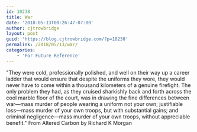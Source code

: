 ```yaml
---
id: 10238
title: War
date: '2018-05-13T00:26:47-07:00'
author: cjtrowbridge
layout: post
guid: 'https://blog.cjtrowbridge.com/?p=10238'
permalink: /2018/05/13/war/
categories:
    - 'For Future Reference'
---
```


"They were cold, professionally polished, and well on their way up a career ladder that would ensure that despite the uniforms they wore, they would never have to come within a thousand kilometers of a genuine firefight. The only problem they had, as they cruised sharkishly back and forth across the cool marble floor of the court, was in drawing the fine differences between war—mass murder of people wearing a uniform not your own; justifiable loss—mass murder of your own troops, but with substantial gains; and criminal negligence—mass murder of your own troops, without appreciable benefit." From Altered Carbon by Richard K Morgan